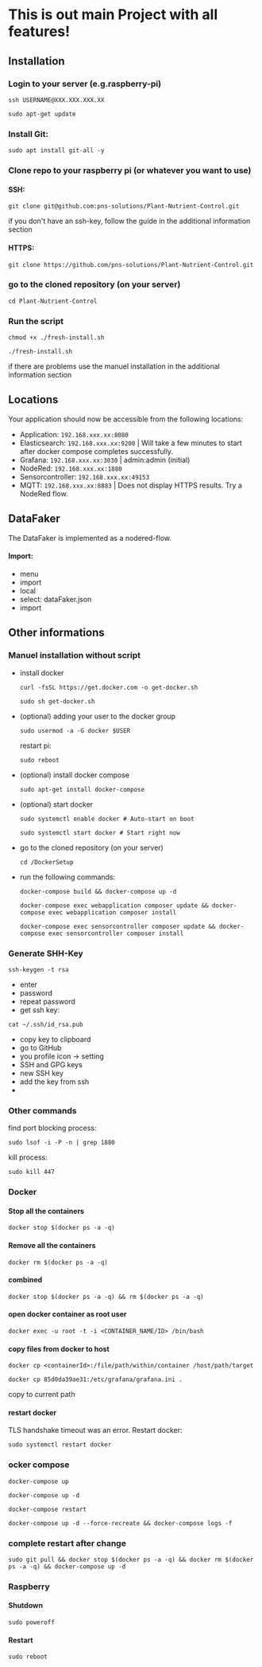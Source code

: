 # This is out main Project with all features!

## Installation
### Login to your server (e.g.raspberry-pi)
```shell
ssh USERNAME@XXX.XXX.XXX.XX
```
```shell
sudo apt-get update
```
### Install Git:
```shell
sudo apt install git-all -y
```
### Clone repo to your raspberry pi (or whatever you want to use)
#### SSH: 
```shell
git clone git@github.com:pns-solutions/Plant-Nutrient-Control.git
```
if you don't have an ssh-key, follow the guide in the additional information section
    
#### HTTPS: 
```shell
git clone https://github.com/pns-solutions/Plant-Nutrient-Control.git
```

### go to the cloned repository (on your server)
```shell
cd Plant-Nutrient-Control
```

### Run the script
```shell
chmod +x ./fresh-install.sh
```

```shell
./fresh-install.sh
```
  if there are problems use the manuel installation in the additional information section

## Locations
Your application should now be accessible from the following locations:
- Application: `192.168.xxx.xx:8080`
- Elasticsearch: `192.168.xxx.xx:9200` | Will take a few minutes to start after docker compose completes successfully.
- Grafana: `192.168.xxx.xx:3030` | admin:admin (initial)
- NodeRed: `192.168.xxx.xx:1880`
- Sensorcontroller: `192.168.xxx.xx:49153`
- MQTT: `192.168.xxx.xx:8883` | Does not display HTTPS results. Try a NodeRed flow.

  
## DataFaker
The DataFaker is implemented as a nodered-flow.
#### Import: 
- menu
- import
- local
- select: dataFaker.json
- import



## Other informations

### Manuel installation without script
- install docker
  ```shell
  curl -fsSL https://get.docker.com -o get-docker.sh
  ```

  ```shell
  sudo sh get-docker.sh
  ```
- (optional) adding your user to the docker group
  ```shell
  sudo usermod -a -G docker $USER
  ```

  restart pi:
  ```shell
  sudo reboot
  ```

- (optional) install docker compose
  ```shell
  sudo apt-get install docker-compose
  ```

- (optional) start docker
  ```shell
  sudo systemctl enable docker # Auto-start on boot
  ```

  ```shell
  sudo systemctl start docker # Start right now
  ```

- go to the cloned repository (on your server)
  ```shell
  cd /DockerSetup
  ```

- run the following commands:
  ```shell
  docker-compose build && docker-compose up -d
  ```

  ```shell
  docker-compose exec webapplication composer update && docker-compose exec webapplication composer install
  ```

  ```shell
  docker-compose exec sensorcontroller composer update && docker-compose exec sensorcontroller composer install
  ```
  
### Generate SHH-Key
  ```shell
  ssh-keygen -t rsa
  ```
  - enter
  - password
  - repeat password
  - get ssh key:   
  ```shell
  cat ~/.ssh/id_rsa.pub  
  ```
  - copy key to clipboard
  - go to GitHub
  - you profile icon -> setting
  - SSH and GPG keys
  - new SSH key
  - add the key from ssh
  - 

### Other commands
find port blocking process: 
```shell
sudo lsof -i -P -n | grep 1880
```

kill process: 
```shell
sudo kill 447
```

### Docker
#### Stop all the containers
```shell
docker stop $(docker ps -a -q)
```

#### Remove all the containers
```shell
docker rm $(docker ps -a -q)
```

#### combined
```shell
docker stop $(docker ps -a -q) && rm $(docker ps -a -q)
```

#### open docker container as root user
```shell
docker exec -u root -t -i <CONTAINER_NAME/ID> /bin/bash
```

#### copy files from docker to host
```shell
docker cp <containerId>:/file/path/within/container /host/path/target
```

```shell
docker cp 85d0da39ae31:/etc/grafana/grafana.ini .
``` 
copy to current path

#### restart docker
TLS handshake timeout was an error. Restart docker:

```shell
sudo systemctl restart docker
```


### ocker compose
```shell
docker-compose up
```
```shell
docker-compose up -d
```

```shell
docker-compose restart
```

```shell
docker-compose up -d --force-recreate && docker-compose logs -f
```
### complete restart after change


```shell
sudo git pull && docker stop $(docker ps -a -q) && docker rm $(docker ps -a -q) && docker-compose up -d
```

### Raspberry
#### Shutdown

```shell
sudo poweroff
```

#### Restart
```shell
sudo reboot
```

